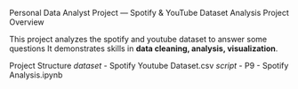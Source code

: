 Personal Data Analyst Project — Spotify & YouTube Dataset Analysis
Project Overview

This project analyzes the spotify and youtube dataset to answer some questions
It demonstrates skills in **data cleaning, analysis, visualization**.

Project Structure
*dataset* - Spotify Youtube Dataset.csv
*script* - P9 - Spotify Analysis.ipynb
